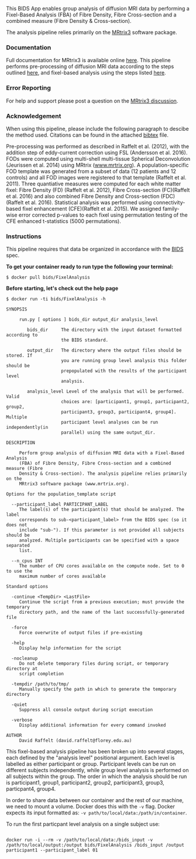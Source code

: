 This BIDS App enables group analysis of diffusion MRI data by performing a Fixel-Based Analysis (FBA) of Fibre Density, Fibre Cross-section and a combined measure (Fibre Density & Cross-section).

The analysis pipeline relies primarily on the [MRtrix3](www.mrtrix.org) software package.

### Documentation

Full documentation for MRtrix3 is available online [here](http://userdocs.mrtrix.org/). This pipeline performs pre-processing of diffusion MRI data according to the steps outlined [here](http://mrtrix.readthedocs.io/en/latest/workflows/DWI_preprocessing_for_quantitative_analysis.html), and fixel-based analysis using the steps listed [here](http://mrtrix.readthedocs.io/en/latest/workflows/fixel_based_analysis.html).

### Error Reporting

For help and support please post a question on the [MRtrix3 discussion](http://community.mrtrix.org/).

### Acknowledgement

When using this pipeline, please include the following paragraph to descibe the method used. Citations can be found in the attached [bibtex](./fixel-based_analysis.bib) file.

Pre-processing was performed as described in Raffelt et al. (2012), with the addition step of eddy-current correction using FSL (Andersson et al. 2016). FODs were computed using multi-shell multi-tissue Spherical Deconvolution (Jeurissen et al. 2014) using MRtrix (www.mrtrix.org). A population-specific FOD template was generated from a subset of data (12 patients and 12 controls) and all FOD images were registered to that template (Raffelt et al. 2011). Three quantiative measures were computed for each white matter fixel: Fibre Density (FD) (Raffelt et al. 2012), Fibre Cross-section (FC)(Raffelt et al. 2016) and also combined Fibre Density and Cross-section (FDC)(Raffelt et al. 2016). Statistical analysis was performed using connectivity-based fixel enhancement (CFE)(Raffelt et al. 2015). We assigned family-wise error corrected p-values to each fixel using permutation testing of the CFE enhanced t-statistics (5000 permutations).


### Instructions

This pipeline requires that data be organized in accordance with the [BIDS](http://bids.neuroimaging.io) spec.


**To get your container ready to run type the following your terminal:**
```{bash}
$ docker pull bids/FixelAnalysis
```

**Before starting, let's check out the help page**

```{bash}
$ docker run -ti bids/FixelAnalysis -h

SYNOPSIS

     run.py [ options ] bids_dir output_dir analysis_level

        bids_dir     The directory with the input dataset formatted according to
                     the BIDS standard.

        output_dir   The directory where the output files should be stored. If
                     you are running group level analysis this folder should be
                     prepopulated with the results of the participant level
                     analysis.

        analysis_level Level of the analysis that will be performed. Valid
                     choices are: [participant1, group1, participant2, group2,
                     participant3, group3, participant4, group4].  Multiple
                     participant level analyses can be run independently(in
                     parallel) using the same output_dir.

DESCRIPTION

     Perform group analysis of diffusion MRI data with a Fixel-Based Analysis
     (FBA) of Fibre Density, Fibre Cross-section and a combined measure (Fibre
     Density & Cross-section). The analysis pipeline relies primarily on the
     MRtrix3 software package (www.mrtrix.org).

Options for the population_template script

  --participant_label PARTICIPANT_LABEL
     The label(s) of the participant(s) that should be analyzed. The label
     corresponds to sub-<participant_label> from the BIDS spec (so it does not
     include "sub-"). If this parameter is not provided all subjects should be
     analyzed. Multiple participants can be specified with a space separated
     list.

  --n_cpus INT
     The number of CPU cores available on the compute node. Set to 0 to use the
     maximum number of cores available

Standard options

  -continue <TempDir> <LastFile>
     Continue the script from a previous execution; must provide the temporary
     directory path, and the name of the last successfully-generated file

  -force
     Force overwrite of output files if pre-existing

  -help
     Display help information for the script

  -nocleanup
     Do not delete temporary files during script, or temporary directory at
     script completion

  -tempdir /path/to/tmp/
     Manually specify the path in which to generate the temporary directory

  -quiet
     Suppress all console output during script execution

  -verbose
     Display additional information for every command invoked

AUTHOR
     David Raffelt (david.raffelt@florey.edu.au)

```
This fixel-based analysis pipeline has been broken up into several stages, each defined by the "analysis level" positional argument. Each level is labelled as either participant or group. Participant levels can be run on different subjects independently, while group level analysis is performed on all subjects within the group. The order in which the analysis should be run is participant1, group1, participant2, group2, participant3, group3, particpant4, group4.

In order to share data between our container and the rest of our machine, we need to mount a volume. Docker does this with the `-v` flag. Docker expects its input formatted as: `-v path/to/local/data:/path/in/container`.

To run the first particpant level analysis on a single subject use:

```{bash}

docker run -i --rm -v /path/to/local/data:/bids_input -v /path/to/local/output:/output bids/FixelAnalysis /bids_input /output participant1 --participant_label 01
```


